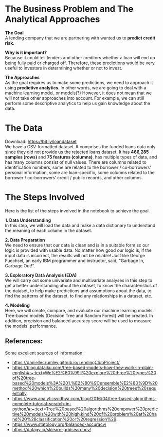# The Business Problem and The Analytical Approaches
**The Goal**  
A lending company that we are partnering with wanted us to **predict credit risk.**

**Why is it important?**  
Because it could tell lenders and other creditors whether a loan will end up being fully paid or charged off. Therefore, these predictions would be very useful to investors in determining whether or not to invest.

**The Approaches**  
As the goal requires us to make some predictions, we need to approach it using **predictive analytics**. In other words, we are going to deal with a machine learning model, or models(?) However, it does not mean that we will not take other approaches into account. For example, we can still perform some descriptive analytics to help us gain knowledge about the data.

# The Data
Download: https://bit.ly/loandataset   
We have a CSV-formatted dataset. It comprises the funded loans data only since they did not provide us the rejected loans dataset. It has **466,285 samples (rows)** and **75 features (columns)**, has multiple types of data, and has many columns consist of null values. There are columns related to identification numbers, some are related to the borrower / co-borrowers' personal information, some are loan-specific, some columns related to the borrower / co-borrowers' credit / public records, and other columns.

# The Steps Involved
Here is the list of the steps involved in the notebook to achieve the goal.     

**1. Data Understanding**  
    In this step, we will load the data and make a data dictionary to understand the meaning of each column in the dataset.  
    
**2. Data Preparation**  
    We need to ensure that our data is clean and is in a suitable form so our logic is provided with usable data. No matter how good our logic is, if the input data is incorrect, the results will not be reliable! Just like George Fuechsel, an early IBM programmer and instructor, said, "Garbage In, Garbage Out!".  
    
**3. Exploratory Data Analysis (EDA)**    
    We will carry out some univariate and multivariate analyses in this step to get a better understanding about the dataset, to know the characteristics of the dataset, to help make predictions and assumptions about the data, to find the patterns of the dataset, to find any relationships in a dataset, etc.  
    
**4. Modeling**  
    Here, we will create, compare, and evaluate our machine learning models. Tree-based models (Decision Tree and Random Forest) will be created. In addition, precision and balanced accuracy score will be used to measure the models' performance. 

## References: 
Some excellent sources of information:  
- https://daniellecrumley.github.io/LendingClubProject/
- https://blog.dataiku.com/tree-based-models-how-they-work-in-plain-english#:~:text=We%E2%80%99ll%20explore%20three%20types%20of%20tree-based%20models%3A%201,%E2%80%9Censemble%E2%80%9D%20method%20which%20builds%20many%20decision%20trees%20sequentially.
- https://www.analyticsvidhya.com/blog/2016/04/tree-based-algorithms-complete-tutorial-scratch-in-python/#:~:text=Tree%20based%20algorithms%20empower%20predictive%20models%20with%20high,kind%20of%20problem%20at%20hand%20%28classification%20or%20regression%29.
- https://www.statology.org/balanced-accuracy/
- https://datagy.io/sklearn-gridsearchcv/

